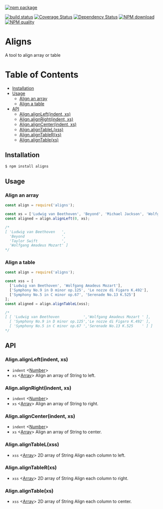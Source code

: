 [![npm package](https://nodei.co/npm/aligns.png?downloads=true&downloadRank=true&stars=true)](https://nodei.co/npm/aligns/)

[![build status](https://secure.travis-ci.org/mike442144/aligns.png)](https://travis-ci.org/mike442144/aligns)
[![Coverage Status](https://coveralls.io/repos/github/mike442144/aligns/badge.svg?branch=master)](https://coveralls.io/github/mike442144/aligns?branch=master)
[![Dependency Status](https://david-dm.org/mike442144/aligns/status.svg)](https://david-dm.org/mike442144/aligns)
[![NPM download][download-image]][download-url]
[![NPM quality][quality-image]][quality-url]

[quality-image]: http://npm.packagequality.com/shield/aligns.svg?style=flat-square
[quality-url]: http://packagequality.com/#?package=aligns
[download-image]: https://img.shields.io/npm/dm/aligns.svg?style=flat-square
[download-url]: https://npmjs.org/package/aligns

# Aligns
A tool to align array or table

# Table of Contents
* [Installation](#installation)
* [Usage](#usage)
  + [Align an array](#align-an-array)
  + [Align a table](#align-a-table)
* [API](#api)
  + [Align.alignLeft(indent, xs)](#alignalignleftindent-xs)
  + [Align.alignRight(indent, xs)](#alignalignrightindent-xs)
  + [Align.alignCenter(indent, xs)](#alignaligncenterindent-xs)
  + [Align.alignTableL(xss)](#alignaligntablelxss)
  + [Align.alignTableR(xs)](#alignaligntablerxs)
  + [Align.alignTable(xs)](#alignaligntablexs)

## Installation

```bash
$ npm install aligns
```
## Usage
### Align an array

```javascript
const align = require('aligns');

const xs = ['Ludwig van Beethoven', 'Beyond', 'Michael Jackson', 'Wolfgang Amadeus Mozart'];
const aligned = align.alignLeft(0, xs);

/*
[ 'Ludwig van Beethoven   ',
  'Beyond                 ',
  'Taylor Swift           ',
  'Wolfgang Amadeus Mozart' ]
*/
```

### Align a table
```javascript
const align = require('aligns');

const xss = [
  ['Ludwig van Beethoven', 'Wolfgang Amadeus Mozart'],
  ['Symphony No.9 in D minor op.125', 'Le nozze di Figaro K.492'],
  ['Symphony No.5 in C minor op.67', 'Serenade No.13 K.525']
];
const aligned = align.alignTableL(xss);

/*
[ [ 'Ludwig van Beethoven           ','Wolfgang Amadeus Mozart ' ],
  [ 'Symphony No.9 in D minor op.125','Le nozze di Figaro K.492' ],
  [ 'Symphony No.5 in C minor op.67 ','Serenade No.13 K.525    ' ] ]
*/

```

## API

### Align.alignLeft(indent, xs)
 * `indent`  <[Number](https://developer.mozilla.org/en-US/docs/Web/JavaScript/Data_structures#Number_type)\>
 * `xs`  <[Array](https://developer.mozilla.org/en-US/docs/Web/JavaScript/Reference/Global_Objects/Array)\>
 Align an array of String to left.
 
### Align.alignRight(indent, xs)
 * `indent`  <[Number](https://developer.mozilla.org/en-US/docs/Web/JavaScript/Data_structures#Number_type)\>
 * `xs`  <[Array](https://developer.mozilla.org/en-US/docs/Web/JavaScript/Reference/Global_Objects/Array)\>
 Align an array of String to right.
 
### Align.alignCenter(indent, xs)
 * `indent`  <[Number](https://developer.mozilla.org/en-US/docs/Web/JavaScript/Data_structures#Number_type)\>
 * `xs`  <[Array](https://developer.mozilla.org/en-US/docs/Web/JavaScript/Reference/Global_Objects/Array)\>
 Align an array of String to center.
 
### Align.alignTableL(xss)
 * `xss`  <[Array](https://developer.mozilla.org/en-US/docs/Web/JavaScript/Reference/Global_Objects/Array)\> 2D array of String
 Align each column to left.
 
### Align.alignTableR(xs)
 * `xss`  <[Array](https://developer.mozilla.org/en-US/docs/Web/JavaScript/Reference/Global_Objects/Array)\> 2D array of String
  Align each column to right.
 
### Align.alignTable(xs)
 * `xss`  <[Array](https://developer.mozilla.org/en-US/docs/Web/JavaScript/Reference/Global_Objects/Array)\> 2D array of String
  Align each column to center.
